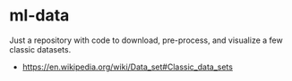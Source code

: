 
# ml-data

Just a repository with code to download, pre-process, and visualize a few classic datasets.
* https://en.wikipedia.org/wiki/Data_set#Classic_data_sets

